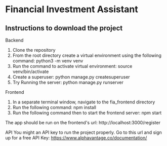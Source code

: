 # Financial Investment Assistant



## Instructions to download the project

Backend
1. Clone the repository
2. From the root directory create a virtual environment using the following command: python3 -m venv venv
3. Run the command to activate virtual environment: source venv/bin/activate
4. Create a superuser: python manage.py createsuperuser
5. Try Running the server: python manage.py runserver

Frontend
1. In a separate terminal window, navigate to the fia_frontend directory
2. Run the following command: npm install
3. Run the following command then to start the frontend server: npm start

The app should be run on the frontend's url: http://localhost:3000/register

API
You might an API key to run the project properly. Go to this url and sign up for a free API Key: https://www.alphavantage.co/documentation/